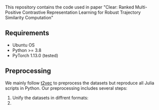 This repository contains the code used in paper "Clear: Ranked Multi-Positive Contrastive Representation Learning for Robust Trajectory Similarity Computation"
## Requirements
- Ubuntu OS
- Python >= 3.8
- PyTorch 1.13.0 (tested)

 ## Preprocessing
 We mainly follow [t2vec](https://github.com/boathit/t2vec#readme) to preprocess the datasets but reproduce all Julia scripts in Python.
 Our preprocessing includes several steps:
 1. Unify the datasets in diffrent formats:
 2. 
 
